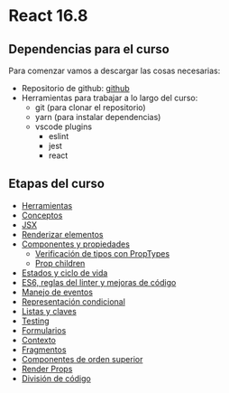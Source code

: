 # React 16.8

## Dependencias para el curso
Para comenzar vamos a descargar las cosas necesarias:
- Repositorio de github: [github](https://github.com/FedeG/react-workshop-16.8)
- Herramientas para trabajar a lo largo del curso:
  - git (para clonar el repositorio)
  - yarn (para instalar dependencias)
  - vscode plugins
    - eslint
    - jest
    - react

## Etapas del curso
- [Herramientas](react/tools.md)
- [Conceptos](react/overview.md)
- [JSX](react/jsx.md)
- [Renderizar elementos](react/rendering_element.md)
- [Componentes y propiedades](react/components_and_props.md)
  - [Verificación de tipos con PropTypes](react/typechecking_with_proptypes.md)
  - [Prop children](react/react_this_props_children.md)
- [Estados y ciclo de vida](react/state_and_lifecycle.md)
- [ES6, reglas del linter y mejoras de código](react/sugar_syntax.md)
- [Manejo de eventos](react/handling_events.md)
- [Representación condicional](react/conditional_rendering.md)
- [Listas y claves](react/lists_and_keys.md)
- [Testing](https://jestjs.io/docs/es-ES/tutorial-react)
- [Formularios](react/forms.md)
- [Contexto](react/context.md)
- [Fragmentos](react/fragments.md)
- [Componentes de orden superior](react/higher_order_components.md)
- [Render Props](react/render-props.md)
- [División de código](react/code_splitting.md)

